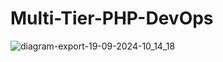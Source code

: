 # Multi-Tier-PHP-DevOps
 


![diagram-export-19-09-2024-10_14_18](https://github.com/user-attachments/assets/18b3b725-7610-4858-be57-a3525bcf8e5c)
